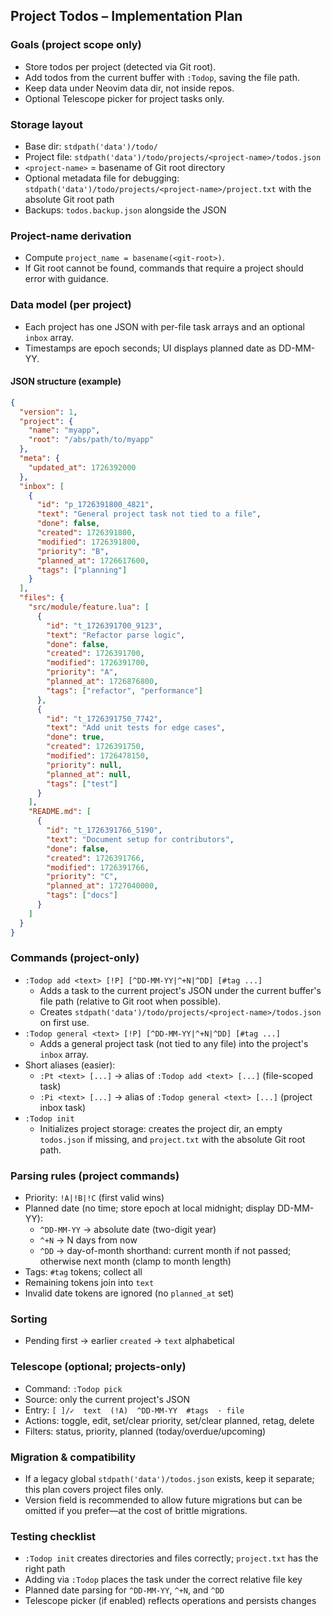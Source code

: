 ## Project Todos – Implementation Plan

### Goals (project scope only)
- Store todos per project (detected via Git root).
- Add todos from the current buffer with `:Todop`, saving the file path.
- Keep data under Neovim data dir, not inside repos.
- Optional Telescope picker for project tasks only.

### Storage layout
- Base dir: `stdpath('data')/todo/`
- Project file: `stdpath('data')/todo/projects/<project-name>/todos.json`
- `<project-name>` = basename of Git root directory
- Optional metadata file for debugging: `stdpath('data')/todo/projects/<project-name>/project.txt` with the absolute Git root path
- Backups: `todos.backup.json` alongside the JSON

### Project-name derivation
- Compute `project_name = basename(<git-root>)`.
- If Git root cannot be found, commands that require a project should error with guidance.

### Data model (per project)
- Each project has one JSON with per-file task arrays and an optional `inbox` array.
- Timestamps are epoch seconds; UI displays planned date as DD-MM-YY.

#### JSON structure (example)
```json
{
  "version": 1,
  "project": {
    "name": "myapp",
    "root": "/abs/path/to/myapp"
  },
  "meta": {
    "updated_at": 1726392000
  },
  "inbox": [
    {
      "id": "p_1726391800_4821",
      "text": "General project task not tied to a file",
      "done": false,
      "created": 1726391800,
      "modified": 1726391800,
      "priority": "B",
      "planned_at": 1726617600,
      "tags": ["planning"]
    }
  ],
  "files": {
    "src/module/feature.lua": [
      {
        "id": "t_1726391700_9123",
        "text": "Refactor parse logic",
        "done": false,
        "created": 1726391700,
        "modified": 1726391700,
        "priority": "A",
        "planned_at": 1726876800,
        "tags": ["refactor", "performance"]
      },
      {
        "id": "t_1726391750_7742",
        "text": "Add unit tests for edge cases",
        "done": true,
        "created": 1726391750,
        "modified": 1726478150,
        "priority": null,
        "planned_at": null,
        "tags": ["test"]
      }
    ],
    "README.md": [
      {
        "id": "t_1726391766_5190",
        "text": "Document setup for contributors",
        "done": false,
        "created": 1726391766,
        "modified": 1726391766,
        "priority": "C",
        "planned_at": 1727040000,
        "tags": ["docs"]
      }
    ]
  }
}
```

### Commands (project-only)
- `:Todop add <text> [!P] [^DD-MM-YY|^+N|^DD] [#tag ...]`
  - Adds a task to the current project's JSON under the current buffer's file path (relative to Git root when possible).
  - Creates `stdpath('data')/todo/projects/<project-name>/todos.json` on first use.
- `:Todop general <text> [!P] [^DD-MM-YY|^+N|^DD] [#tag ...]`
  - Adds a general project task (not tied to any file) into the project's `inbox` array.
- Short aliases (easier):
  - `:Pt <text> [...]` → alias of `:Todop add <text> [...]` (file-scoped task)
  - `:Pi <text> [...]` → alias of `:Todop general <text> [...]` (project inbox task)
- `:Todop init`
  - Initializes project storage: creates the project dir, an empty `todos.json` if missing, and `project.txt` with the absolute Git root path.

### Parsing rules (project commands)
- Priority: `!A|!B|!C` (first valid wins)
- Planned date (no time; store epoch at local midnight; display DD-MM-YY):
  - `^DD-MM-YY` → absolute date (two-digit year)
  - `^+N` → N days from now
  - `^DD` → day-of-month shorthand: current month if not passed; otherwise next month (clamp to month length)
- Tags: `#tag` tokens; collect all
- Remaining tokens join into `text`
- Invalid date tokens are ignored (no `planned_at` set)

### Sorting
- Pending first → earlier `created` → `text` alphabetical

### Telescope (optional; projects-only)
- Command: `:Todop pick`
- Source: only the current project's JSON
- Entry: `[ ]/✓  text  (!A)  ^DD-MM-YY  #tags  · file`
- Actions: toggle, edit, set/clear priority, set/clear planned, retag, delete
- Filters: status, priority, planned (today/overdue/upcoming)

### Migration & compatibility
- If a legacy global `stdpath('data')/todos.json` exists, keep it separate; this plan covers project files only.
- Version field is recommended to allow future migrations but can be omitted if you prefer—at the cost of brittle migrations.

### Testing checklist
- `:Todop init` creates directories and files correctly; `project.txt` has the right path
- Adding via `:Todop` places the task under the correct relative file key
- Planned date parsing for `^DD-MM-YY`, `^+N`, and `^DD`
- Telescope picker (if enabled) reflects operations and persists changes


